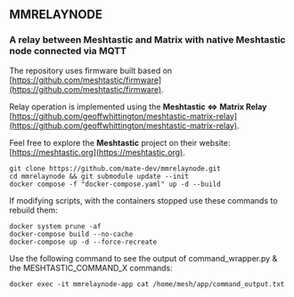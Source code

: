 ## MMRELAYNODE
### A relay between Meshtastic and Matrix with native Meshtastic node connected via MQTT

The repository uses firmware built based on [https://github.com/meshtastic/firmware](https://github.com/meshtastic/firmware).

Relay operation is implemented using the **Meshtastic <=> Matrix Relay** [https://github.com/geoffwhittington/meshtastic-matrix-relay](https://github.com/geoffwhittington/meshtastic-matrix-relay).

Feel free to explore the **Meshtastic** project on their website: [https://meshtastic.org](https://meshtastic.org).

```
git clone https://github.com/mate-dev/mmrelaynode.git
cd mmrelaynode && git submodule update --init
docker compose -f "docker-compose.yaml" up -d --build
```

If modifying scripts, with the containers stopped use these commands to rebuild them:

```
docker system prune -af
docker-compose build --no-cache
docker-compose up -d --force-recreate 
```

Use the following command to see the output of command_wrapper.py & the MESHTASTIC_COMMAND_X commands:
```
docker exec -it mmrelaynode-app cat /home/mesh/app/command_output.txt
```